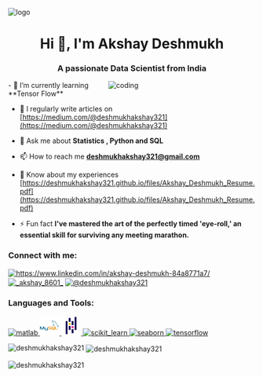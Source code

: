 ![logo](https://github.com/deshmukhakshay321/deshmukhakshay321/blob/main/nasa-1lfI7wkGWZ4-unsplash.jpg)
<h1 align="center">Hi 👋, I'm Akshay Deshmukh</h1>
<h3 align="center">A passionate Data Scientist from India</h3>

<img align="right" alt="coding" width="300" src="https://i.pinimg.com/originals/e8/f4/53/e8f453469a3ec97ecd354df465d73913.gif">
- 🌱 I’m currently learning **Tensor Flow**

- 📝 I regularly write articles on [https://medium.com/@deshmukhakshay321](https://medium.com/@deshmukhakshay321)

- 💬 Ask me about **Statistics , Python and SQL**

- 📫 How to reach me **deshmukhakshay321@gmail.com**

- 📄 Know about my experiences [https://deshmukhakshay321.github.io/files/Akshay_Deshmukh_Resume.pdf](https://deshmukhakshay321.github.io/files/Akshay_Deshmukh_Resume.pdf)

- ⚡ Fun fact **I've mastered the art of the perfectly timed 'eye-roll,' an essential skill for surviving any meeting marathon.**

<h3 align="left">Connect with me:</h3>
<p align="left">
<a href="https://linkedin.com/in/https://www.linkedin.com/in/akshay-deshmukh-84a8771a7/" target="blank"><img align="center" src="https://raw.githubusercontent.com/rahuldkjain/github-profile-readme-generator/master/src/images/icons/Social/linked-in-alt.svg" alt="https://www.linkedin.com/in/akshay-deshmukh-84a8771a7/" height="30" width="40" /></a>
<a href="https://instagram.com/_akshay_8601_" target="blank"><img align="center" src="https://raw.githubusercontent.com/rahuldkjain/github-profile-readme-generator/master/src/images/icons/Social/instagram.svg" alt="_akshay_8601_" height="30" width="40" /></a>
<a href="https://medium.com/@deshmukhakshay321" target="blank"><img align="center" src="https://raw.githubusercontent.com/rahuldkjain/github-profile-readme-generator/master/src/images/icons/Social/medium.svg" alt="@deshmukhakshay321" height="30" width="40" /></a>
</p>

<h3 align="left">Languages and Tools:</h3>
<p align="left"> <a href="https://www.mathworks.com/" target="_blank" rel="noreferrer"> <img src="https://upload.wikimedia.org/wikipedia/commons/2/21/Matlab_Logo.png" alt="matlab" width="40" height="40"/> </a> <a href="https://www.mysql.com/" target="_blank" rel="noreferrer"> <img src="https://raw.githubusercontent.com/devicons/devicon/master/icons/mysql/mysql-original-wordmark.svg" alt="mysql" width="40" height="40"/> </a> <a href="https://pandas.pydata.org/" target="_blank" rel="noreferrer"> <img src="https://raw.githubusercontent.com/devicons/devicon/2ae2a900d2f041da66e950e4d48052658d850630/icons/pandas/pandas-original.svg" alt="pandas" width="40" height="40"/> </a> <a href="https://scikit-learn.org/" target="_blank" rel="noreferrer"> <img src="https://upload.wikimedia.org/wikipedia/commons/0/05/Scikit_learn_logo_small.svg" alt="scikit_learn" width="40" height="40"/> </a> <a href="https://seaborn.pydata.org/" target="_blank" rel="noreferrer"> <img src="https://seaborn.pydata.org/_images/logo-mark-lightbg.svg" alt="seaborn" width="40" height="40"/> </a> <a href="https://www.tensorflow.org" target="_blank" rel="noreferrer"> <img src="https://www.vectorlogo.zone/logos/tensorflow/tensorflow-icon.svg" alt="tensorflow" width="40" height="40"/> </a> </p>

<p><img align="left" src="https://github-readme-stats-sigma-five.vercel.app/api/top-langs?username=deshmukhakshay321&show_icons=true&locale=en&layout=compact" alt="deshmukhakshay321" /></p>

<p>&nbsp;<img align="center" src="https://github-readme-stats-sigma-five.vercel.app/api?username=deshmukhakshay321&show_icons=true&locale=en" alt="deshmukhakshay321" /></p>

<p><img align="center" src="https://github-readme-streak-stats.herokuapp.com/?user=deshmukhakshay321&" alt="deshmukhakshay321" /></p>

